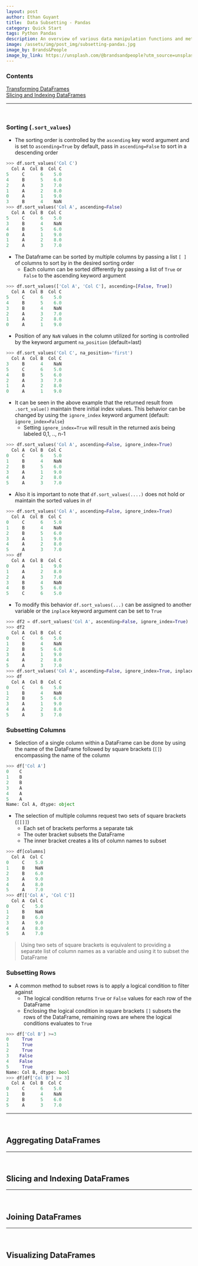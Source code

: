 ```yaml
---
layout: post
author: Ethan Guyant
title:  Data Subsetting - Pandas
category: Quick Start
tags: Python Pandas
description: An overview of various data manipulation functions and methods utilizing pandas dataframes.
image: /assets/img/post_img/subsetting-pandas.jpg
image_by: Brands&People
image_by_link: https://unsplash.com/@brandsandpeople?utm_source=unsplash&utm_medium=referral&utm_content=creditCopyText
---
```

### Contents   
[Transforming DataFrames](#transforming-dataframes)     
[Slicing and Indexing DataFrames](#slicing-and-indexing-dataframes)     

---

<br>

### Sorting (`.sort_values`)
* The sorting order is controlled by the `ascending` key word argument and is set to `ascending=True` by default, pass in `ascending=False` to sort in a descending order
```python
>>> df.sort_values('Col C')
  Col A  Col B  Col C
5     C      6    5.0
4     B      5    6.0
2     A      3    7.0
1     A      2    8.0
0     A      1    9.0
3     B      4    NaN
>>> df.sort_values('Col A', ascending=False)
  Col A  Col B  Col C
5     C      6    5.0
3     B      4    NaN
4     B      5    6.0
0     A      1    9.0
1     A      2    8.0
2     A      3    7.0
```
* The Dataframe can be sorted by multiple columns by passing a list `[ ]` of columns to sort by in the desired sorting order
  * Each column can be sorted differently by passing a list of `True` or `False` to the ascending keyword argument
```python
>>> df.sort_values(['Col A', 'Col C'], ascending=[False, True])
  Col A  Col B  Col C
5     C      6    5.0
4     B      5    6.0
3     B      4    NaN
2     A      3    7.0
1     A      2    8.0
0     A      1    9.0
```
* Position of any `NaN` values in the column utilized for sorting is controlled by the keyword argument `na_position` (default=last)
```python
>>> df.sort_values('Col C', na_position='first')
  Col A  Col B  Col C
3     B      4    NaN
5     C      6    5.0
4     B      5    6.0
2     A      3    7.0
1     A      2    8.0
0     A      1    9.0
```
* It can be seen in the above example that the returned result from `.sort_value()` maintain there initial index values. This behavior can be changed by using the `ignore_index` keyword argument (default: `ignore_index=False`)
  * Setting `ignore_index=True` will result in the returned axis being labeled 0,1, .., n-1
```python
>>> df.sort_values('Col A', ascending=False, ignore_index=True)
  Col A  Col B  Col C
0     C      6    5.0
1     B      4    NaN
2     B      5    6.0
3     A      1    9.0
4     A      2    8.0
5     A      3    7.0
```
* Also it is important to note that `df.sort_values(....)` does not hold or maintain the sorted values in `df`
```python
>>> df.sort_values('Col A', ascending=False, ignore_index=True)
  Col A  Col B  Col C
0     C      6    5.0
1     B      4    NaN
2     B      5    6.0
3     A      1    9.0
4     A      2    8.0
5     A      3    7.0
>>> df
  Col A  Col B  Col C
0     A      1    9.0
1     A      2    8.0
2     A      3    7.0
3     B      4    NaN
4     B      5    6.0
5     C      6    5.0
```
* To modify this behavior `df.sort_values(...)` can be assigned to another variable or the `inplace` keyword argument can be set to `True`
```python
>>> df2 = df.sort_values('Col A', ascending=False, ignore_index=True)
>>> df2
  Col A  Col B  Col C
0     C      6    5.0
1     B      4    NaN
2     B      5    6.0
3     A      1    9.0
4     A      2    8.0
5     A      3    7.0
>>> df.sort_values('Col A', ascending=False, ignore_index=True, inplace=True)
>>> df
  Col A  Col B  Col C
0     C      6    5.0
1     B      4    NaN
2     B      5    6.0
3     A      1    9.0
4     A      2    8.0
5     A      3    7.0
```
### Subsetting Columns
* Selection of a single column within a DataFrame can be done by using the name of the DataFrame followed by square brackets (`[]`) encompassing the name of the column
```python
>>> df['Col A']
0    C
1    B
2    B
3    A
4    A
5    A
Name: Col A, dtype: object
```
* The selection of multiple columns request two sets of square brackets (`[[]]`)
  * Each set of brackets performs a separate tak
   * The outer bracket subsets the DataFrame
   * The inner bracket creates a lits of column names to subset
```python
>>> df[columns]
  Col A  Col C
0     C    5.0
1     B    NaN
2     B    6.0
3     A    9.0
4     A    8.0
5     A    7.0
>>> df[['Col A', 'Col C']]
  Col A  Col C
0     C    5.0
1     B    NaN
2     B    6.0
3     A    9.0
4     A    8.0
5     A    7.0
```
>Using two sets of square brackets is equivalent to providing a separate list of column names as a variable and using it to subset the DataFrame
### Subsetting Rows
* A common method to subset rows is to apply a logical condition to filter against
  * The logical condition returns `True` or `False` values for each row of the DataFrame
  * Enclosing the logical condition in square brackets `[]` subsets the rows of the DataFrame, remaining rows are where the logical conditions evaluates to `True`
```python
>>> df['Col B'] >=3
0     True
1     True
2     True
3    False
4    False
5     True
Name: Col B, dtype: bool
>>> df[df['Col B'] >= 3]
  Col A  Col B  Col C
0     C      6    5.0
1     B      4    NaN
2     B      5    6.0
5     A      3    7.0
```
---

<br>

## Aggregating DataFrames


---

<br>

## Slicing and Indexing DataFrames


---

<br>

## Joining DataFrames


---

<br>

## Visualizing DataFrames
